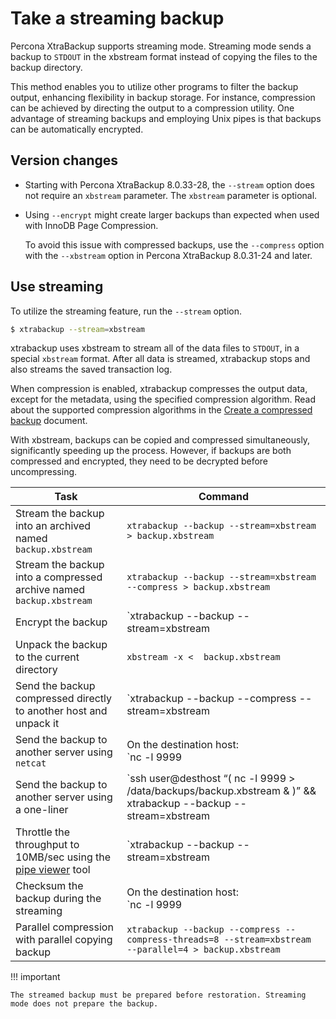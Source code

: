 # Take a streaming backup

Percona XtraBackup supports streaming mode. Streaming mode sends a backup to `STDOUT` in the xbstream format instead of copying the files to the backup directory.

This method enables you to utilize other programs to filter the backup output, enhancing flexibility in backup storage. For instance, compression can be achieved by directing the output to a compression utility. One advantage of streaming backups and employing Unix pipes is that backups can be automatically encrypted.

## Version changes

* Starting with Percona XtraBackup 8.0.33-28, the `--stream` option does not require an `xbstream` parameter. The `xbstream` parameter is optional.

* Using `--encrypt` might create larger backups than expected when used with InnoDB Page Compression.

    To avoid this issue with compressed backups, use the `--compress` option with the `--xbstream` option in Percona XtraBackup 8.0.31-24 and later.

## Use streaming

To utilize the streaming feature, run the `--stream` option.

```{.bash data-prompt="$"}
$ xtrabackup --stream=xbstream
```

xtrabackup uses xbstream to stream all of the data files to `STDOUT`, in a
special `xbstream` format. After all data is streamed, xtrabackup stops and also streams the saved transaction log.

When compression is enabled, xtrabackup compresses the output data, except for the metadata, using the specified compression algorithm. Read about the supported compression algorithms in the [Create a compressed backup](create-compressed-backup.md) document.

With xbstream, backups can be copied and compressed simultaneously, significantly speeding up the process. However, if backups are both compressed and encrypted, they need to be decrypted before uncompressing.

|Task  | Command  |
|---------|------|
| Stream the backup into an archived named `backup.xbstream` | `xtrabackup --backup --stream=xbstream > backup.xbstream`|
| Stream the backup into a compressed archive named `backup.xbstream`| `xtrabackup --backup --stream=xbstream --compress > backup.xbstream` |
| Encrypt the backup | `xtrabackup --backup --stream=xbstream  |gzip  | openssl des3 -salt -k 'password' -out  backup.xbstream.gz.des3 | 
| Unpack the backup to the current directory | `xbstream -x <  backup.xbstream`
| Send the backup compressed directly to another host and unpack it | `xtrabackup --backup --compress --stream=xbstream | ssh user@otherhost "xbstream -x"`|
| Send the backup to another server using `netcat` | On the destination host:<br />`nc -l 9999 | cat - > /data/backups/backup.xbstream`<br /><br />On the source host:<br />`xtrabackup --backup --stream=xbstream | nc desthost 9999` |
| Send the backup to another server using a one-liner  | `ssh user@desthost “( nc -l 9999 > /data/backups/backup.xbstream & )” && xtrabackup --backup --stream=xbstream | nc desthost 9999` |
| Throttle the throughput to 10MB/sec using the [pipe viewer](https://www.ivarch.com/programs/quickref/pv.shtml) tool | `xtrabackup --backup --stream=xbstream | pv -q -L10m ssh user@desthost “cat - > /data/backups/backup.xbstream”` |
| Checksum the backup during the streaming  | On the destination host:<br />`nc -l 9999 | tee >(sha1sum > destination_checksum) > /data/backups/backup.xbstream`<br /><br />On the source host:<br />`xtrabackup --backup --stream=xbstream | tee >(sha1sum > source_checksum) | nc desthost 9999`<br /><br />Compare the checksums on the source host:<br />`cat source_checksum 65e4f916a49c1f216e0887ce54cf59bf3934dbad`<br /><br />Compare the checksums on the destination host:<br />`cat destination_checksum 65e4f916a49c1f216e0887ce54cf59bf3934dbad` |
| Parallel compression with parallel copying backup | `xtrabackup --backup --compress --compress-threads=8 --stream=xbstream --parallel=4 > backup.xbstream`|

!!! important

    The streamed backup must be prepared before restoration. Streaming mode does not prepare the backup.
